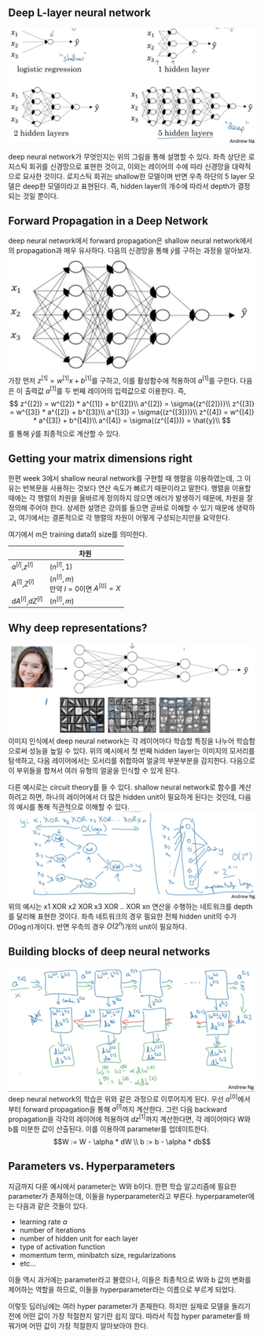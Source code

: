 ## Deep L-layer neural network
![image](./week4/1.jpg)

deep neural network가 무엇인지는 위의 그림을 통해 설명할 수 있다. 좌측 상단은 로지스틱 회귀를 신경망으로 표현한 것이고, 이외는 레이어의 수에 따라 신경망을 대략적으로 묘사한 것이다. 로지스틱 회귀는 shallow한 모델이며 반면 우측 하단의 5 layer 모델은 deep한 모델이라고 표현된다. 즉, hidden layer의 개수에 따라서 depth가 결정되는 것일 뿐이다.

## Forward Propagation in a Deep Network
deep neural network에서 forward propagation은 shallow neural network에서의 propagation과 매우 유사하다.
다음의 신경망을 통해 $\hat{y}$를 구하는 과정을 알아보자.
![image](./week4/2.jpg)
가장 먼저 $z^{[1]} = w^{[1]}x + b^{[1]}$를 구하고, 이를 활성함수에 적용하여 $a^{[1]}$를 구한다.
다음은 이 출력값 $a^{[1]}$를 두 번째 레이어의 입력값으로 이용한다. 즉,
$$ z^{[2]} = w^{[2]} * a^{[1]} + b^{[2]}\\
a^{[2]} = \sigma{(z^{[2]})}\\
z^{[3]} = w^{[3]} * a^{[2]} + b^{[3]}\\
a^{[3]} = \sigma{(z^{[3]})}\\
z^{[4]} = w^{[4]} * a^{[3]} + b^{[4]}\\
a^{[4]} = \sigma{(z^{[4]})} = \hat{y}\\
$$
를 통해 $\hat{y}$를 최종적으로 계산할 수 있다.


## Getting your matrix dimensions right
한편 week 3에서 shallow neural network를 구현할 때 행렬을 이용하였는데, 그 이유는 반복문을 사용하는 것보다 연산 속도가 빠르기 때문이라고 말한다. 행렬을 이용할 때에는 각 행렬의 차원을 올바르게 정의하지 않으면 에러가 발생하기 때문에, 차원을 잘 정의해 주어야 한다.
상세한 설명은 강의를 들으면 곧바로 이해할 수 있기 때문에 생략하고, 여기에서는 결론적으로 각 행렬의 차원이 어떻게 구성되는지만을 요약한다.

여기에서 m은 training data의 size를 의미한다.

||차원|
-|-|
|$a^{[l]}$,$z^{[l]}$|$(n^{[l]}, 1)$|
|$A^{[l]}$,$Z^{[l]}$|$(n^{[l]}, m)$<br>만약 $l=0$이면 $A^{[0]} = X$ |
|$dA^{[l]}$,$dZ^{[l]}$|$(n^{[l]}, m)$ |

## Why deep representations?

![image](./week4/3.jpg)
이미지 인식에서 deep neural network는 각 레이어마다 학습할 특징을 나누어 학습함으로써 성능을 높일 수 있다. 위의 예시에서 첫 번째 hidden layer는 이미지의 모서리를 탐색하고, 다음 레이어에서는 모서리를 취합하여 얼굴의 부분부분을 감지한다. 다음으로 이 부위들을 합쳐서 여러 유형의 얼굴을 인식할 수 있게 된다.

다른 예시로는 circuit theory를 들 수 있다. shallow neural network로 함수를 계산하려고 하면, 하나의 레이어에서 더 많은 hidden unit이 필요하게 된다는 것인데, 다음의 예시를 통해 직관적으로 이해할 수 있다.
![image](./week4/4.jpg)
위의 예시는 x1 XOR x2 XOR x3 XOR .. XOR xn 연산을 수행하는 네트워크를 depth를 달리해 표현한 것이다. 좌측 네트워크의 경우 필요한 전체 hidden unit의 수가 $O{(\log {n})}$개이다. 반면 우측의 경우 $O{(2^n)}$개의 unit이 필요하다.

## Building blocks of deep neural networks
![image](./week4/5.jpg)
deep neural network의 학습은 위와 같은 과정으로 이루어지게 된다. 우선 $a^{[0]}$에서부터 forward propagation을 통해 $a^{[l]}$까지 계산한다. 그런 다음 backward propagation을 각각의 레이어에 적용하여 $dz^{[1]}$까지 계산한다면, 각 레이어마다 W와 b를 미분한 값이 산출된다. 이를 이용하여 parameter를 업데이트한다.$$W := W - \alpha * dW \\ b := b - \alpha * db$$

## Parameters vs. Hyperparameters
지금까지 다룬 예시에서 parameter는 W와 b이다. 한편 학습 알고리즘에 필요한 parameter가 존재하는데, 이들을 hyperparameter라고 부른다. hyperparameter에는 다음과 같은 것들이 있다.

- learning rate $\alpha$
- number of iterations
- number of hidden unit for each layer
- type of activation function
- momentum term, minibatch size, regularizations
- etc...

이들 역시 과거에는 parameter라고 불렸으나, 이들은 최종적으로 W와 b 값의 변화를 제어하는 역할을 하므로, 이들을 hyperparameter라는 이름으로 부르게 되었다.



이렇듯 딥러닝에는 여러 hyper parameter가 존재한다. 하지만 실제로 모델을 돌리기 전에 어떤 값이 가장 적절한지 알기란 쉽지 않다. 따라서 직접 hyper parameter를 바꿔가며 어떤 값이 가장 적절한지 알아보아야 한다.

